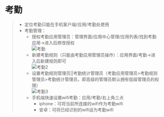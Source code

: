 # 考勤
>* 定位考勤只能在手机客户端/应用/考勤处使用
>* 考勤管理：
>   * 授权考勤应用管理员：管理界面/应用中心管理/应用列表/找到考勤应用->进入后修改授权  
>   ![考勤](https://github.com/520171/note/blob/master/纷享销客CRM/imgs/考勤.png '考勤管理授权')  
>   * 新建考勤规则（只能由考勤应用管理员操作）：应用界面/考勤->进入后新建规则即可  
>   ![考勤2](https://github.com/520171/note/blob/master/纷享销客CRM/imgs/考勤2.png '考勤规则设置')  
>   * 设置考勤规则管理员||考勤统计管理员（考勤应用管理员>考勤规则管理员>考勤统计管理员，即高级的管理员默认拥有低级管理员的权限）  
>   ![考勤3](https://github.com/520171/note/blob/master/纷享销客CRM/imgs/考勤3.png '考勤规则设置')  
>   * 手机端快速设置wifi考勤：应用/考勤/右上角三点
>       * iphone：可将当前所连接的wifi作为考勤wifi
>       * 安卓：可将已经识别的wifi设为考勤wifi
